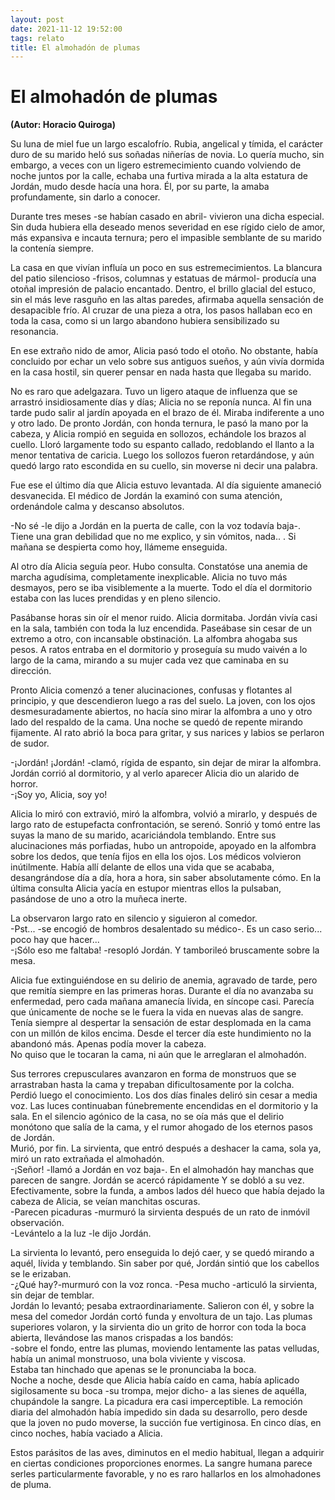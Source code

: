 ```yaml
---
layout: post
date: 2021-11-12 19:52:00
tags: relato
title: El almohadón de plumas
---
```


# El almohadón de plumas

**(Autor: Horacio Quiroga)**

Su luna de miel fue un largo escalofrío. Rubia, angelical y tímida, el
carácter duro de su marido heló sus soñadas niñerías de novia. Lo
quería mucho, sin embargo, a veces con un ligero estremecimiento cuando
volviendo de noche juntos por la calle, echaba una furtiva mirada a la
alta estatura de Jordán, mudo desde hacía una hora. Él, por su parte,
la amaba profundamente, sin darlo a conocer.

Durante tres meses -se habían casado en abril- vivieron una dicha
especial. Sin duda hubiera ella deseado menos severidad en ese rígido
cielo de amor, más expansiva e incauta ternura; pero el impasible
semblante de su marido la contenía siempre.

La casa en que vivían influía un poco en sus estremecimientos. La
blancura del patio silencioso -frisos, columnas y estatuas de mármol-
producía una otoñal impresión de palacio encantado. Dentro, el brillo
glacial del estuco, sin el más leve rasguño en las altas paredes,
afirmaba aquella sensación de desapacible frío. Al cruzar de una pieza
a otra, los pasos hallaban eco en toda la casa, como si un largo
abandono hubiera sensibilizado su resonancia.

En ese extraño nido de amor, Alicia pasó todo el otoño. No obstante,
había concluido por echar un velo sobre sus antiguos sueños, y aún
vivía dormida en la casa hostil, sin querer pensar en nada hasta que
llegaba su marido.

No es raro que adelgazara. Tuvo un ligero ataque de influenza que se
arrastró insidiosamente días y días; Alicia no se reponía nunca. Al fin
una tarde pudo salir al jardín apoyada en el brazo de él. Miraba
indiferente a uno y otro lado. De pronto Jordán, con honda ternura, le
pasó la mano por la cabeza, y Alicia rompió en seguida en sollozos,
echándole los brazos al cuello. Lloró largamente todo su espanto
callado, redoblando el llanto a la menor tentativa de caricia. Luego
los sollozos fueron retardándose, y aún quedó largo rato escondida en
su cuello, sin moverse ni decir una palabra.

Fue ese el último día que Alicia estuvo levantada. Al día siguiente
amaneció desvanecida. El médico de Jordán la examinó con suma atención,
ordenándole calma y descanso absolutos.

-No sé -le dijo a Jordán en la puerta de calle, con la voz todavía
baja-. Tiene una gran debilidad que no me explico, y sin vómitos,
nada.. . Si mañana se despierta como hoy, llámeme enseguida.

Al otro día Alicia seguía peor. Hubo consulta. Constatóse una anemia de
marcha agudísima, completamente inexplicable. Alicia no tuvo más
desmayos, pero se iba visiblemente a la muerte. Todo el día el
dormitorio estaba con las luces prendidas y en pleno silencio.

Pasábanse horas sin oír el menor ruido. Alicia dormitaba. Jordán vivía
casi en la sala, también con toda la luz encendida. Paseábase sin cesar
de un extremo a otro, con incansable obstinación. La alfombra ahogaba
sus pesos. A ratos entraba en el dormitorio y proseguía su mudo vaivén
a lo largo de la cama, mirando a su mujer cada vez que caminaba en su
dirección.

Pronto Alicia comenzó a tener alucinaciones, confusas y flotantes al
principio, y que descendieron luego a ras del suelo. La joven, con los
ojos desmesuradamente abiertos, no hacía sino mirar la alfombra a uno y
otro lado del respaldo de la cama. Una noche se quedó de repente
mirando fijamente. Al rato abrió la boca para gritar, y sus narices y
labios se perlaron de sudor.

-¡Jordán! ¡Jordán! -clamó, rígida de espanto, sin dejar de mirar la
alfombra.  
Jordán corrió al dormitorio, y al verlo aparecer Alicia dio un alarido
de horror.  
-¡Soy yo, Alicia, soy yo!

Alicia lo miró con extravió, miró la alfombra, volvió a mirarlo, y
después de largo rato de estupefacta confrontación, se serenó. Sonrió y
tomó entre las suyas la mano de su marido, acariciándola temblando.
Entre sus alucinaciones más porfiadas, hubo un antropoide, apoyado en
la alfombra sobre los dedos, que tenía fijos en ella los ojos.
Los médicos volvieron inútilmente. Había allí delante de ellos una vida
que se acababa, desangrándose día a día, hora a hora, sin saber
absolutamente cómo. En la última consulta Alicia yacía en estupor
mientras ellos la pulsaban, pasándose de uno a otro la muñeca inerte.

La observaron largo rato en silencio y siguieron al comedor.  
-Pst... -se encogió de hombros desalentado su médico-. Es un caso
serio... poco hay que hacer...  
-¡Sólo eso me faltaba! -resopló Jordán. Y tamborileó bruscamente sobre
la mesa.

Alicia fue extinguiéndose en su delirio de anemia, agravado de tarde,
pero que remitía siempre en las primeras horas. Durante el día no
avanzaba su enfermedad, pero cada mañana amanecía lívida, en síncope
casi. Parecía que únicamente de noche se le fuera la vida en nuevas
alas de sangre. Tenía siempre al despertar la sensación de estar
desplomada en la cama con un millón de kilos encima. Desde el tercer
día este hundimiento no la abandonó más. Apenas podía mover la cabeza.  
No quiso que le tocaran la cama, ni aún que le arreglaran el almohadón.

Sus terrores crepusculares avanzaron en forma de monstruos que se
arrastraban hasta la cama y trepaban dificultosamente por la colcha.  
Perdió luego el conocimiento. Los dos días finales deliró sin cesar a
media voz. Las luces continuaban fúnebremente encendidas en el
dormitorio y la sala. En el silencio agónico de la casa, no se oía más
que el delirio monótono que salía de la cama, y el rumor ahogado de los
eternos pasos de Jordán.  
Murió, por fin. La sirvienta, que entró después a deshacer la cama,
sola ya, miró un rato extrañada el almohadón.  
-¡Señor! -llamó a Jordán en voz baja-. En el almohadón hay manchas que
parecen de sangre. Jordán se acercó rápidamente Y se dobló a su vez.  
Efectivamente, sobre la funda, a ambos lados dél hueco que había dejado
la cabeza de Alicia, se veían manchitas oscuras.  
-Parecen picaduras -murmuró la sirvienta después de un rato de inmóvil
observación.  
-Levántelo a la luz -le dijo Jordán.

La sirvienta lo levantó, pero enseguida lo dejó caer, y se quedó
mirando a aquél, lívida y temblando. Sin saber por qué, Jordán sintió
que los cabellos se le erizaban.  
-¿Qué hay?-murmuró con la voz ronca. -Pesa mucho -articuló la
sirvienta, sin dejar de temblar.  
Jordán lo levantó; pesaba extraordinariamente. Salieron con él, y sobre
la mesa del comedor Jordán cortó funda y envoltura de un tajo. Las
plumas superiores volaron, y la sirvienta dio un grito de horror con
toda la boca abierta, llevándose las manos crispadas a los bandós:  
-sobre el fondo, entre las plumas, moviendo lentamente las patas
velludas, había un animal monstruoso, una bola viviente y viscosa.  
Estaba tan hinchado que apenas se le pronunciaba la boca.  
Noche a noche, desde que Alicia había caído en cama, había aplicado
sigilosamente su boca -su trompa, mejor dicho- a las sienes de aquélla,
chupándole la sangre. La picadura era casi imperceptible. La remoción
diaria del almohadón había impedido sin dada su desarrollo, pero desde
que la joven no pudo moverse, la succión fue vertiginosa. En cinco
días, en cinco noches, había vaciado a Alicia.

Estos parásitos de las aves, diminutos en el medio habitual, llegan a
adquirir en ciertas condiciones proporciones enormes. La sangre humana
parece serles particularmente favorable, y no es raro hallarlos en los
almohadones de pluma.
